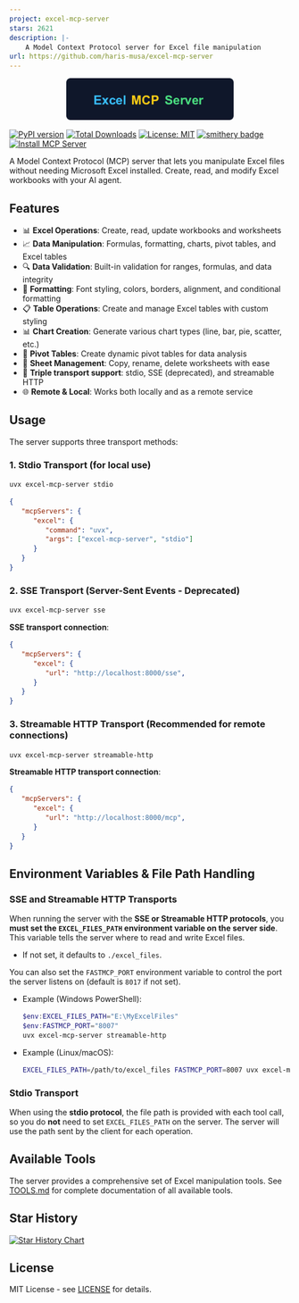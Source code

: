 ```yaml
---
project: excel-mcp-server
stars: 2621
description: |-
    A Model Context Protocol server for Excel file manipulation
url: https://github.com/haris-musa/excel-mcp-server
---
```


<p align="center">
  <img src="https://raw.githubusercontent.com/haris-musa/excel-mcp-server/main/assets/logo.png" alt="Excel MCP Server Logo" width="300"/>
</p>

[![PyPI version](https://img.shields.io/pypi/v/excel-mcp-server.svg)](https://pypi.org/project/excel-mcp-server/)
[![Total Downloads](https://static.pepy.tech/badge/excel-mcp-server)](https://pepy.tech/project/excel-mcp-server)
[![License: MIT](https://img.shields.io/badge/License-MIT-yellow.svg)](https://opensource.org/licenses/MIT)
[![smithery badge](https://smithery.ai/badge/@haris-musa/excel-mcp-server)](https://smithery.ai/server/@haris-musa/excel-mcp-server)
[![Install MCP Server](https://cursor.com/deeplink/mcp-install-dark.svg)](https://cursor.com/install-mcp?name=excel-mcp-server&config=eyJjb21tYW5kIjoidXZ4IGV4Y2VsLW1jcC1zZXJ2ZXIgc3RkaW8ifQ%3D%3D)

A Model Context Protocol (MCP) server that lets you manipulate Excel files without needing Microsoft Excel installed. Create, read, and modify Excel workbooks with your AI agent.

## Features

- 📊 **Excel Operations**: Create, read, update workbooks and worksheets
- 📈 **Data Manipulation**: Formulas, formatting, charts, pivot tables, and Excel tables
- 🔍 **Data Validation**: Built-in validation for ranges, formulas, and data integrity
- 🎨 **Formatting**: Font styling, colors, borders, alignment, and conditional formatting
- 📋 **Table Operations**: Create and manage Excel tables with custom styling
- 📊 **Chart Creation**: Generate various chart types (line, bar, pie, scatter, etc.)
- 🔄 **Pivot Tables**: Create dynamic pivot tables for data analysis
- 🔧 **Sheet Management**: Copy, rename, delete worksheets with ease
- 🔌 **Triple transport support**: stdio, SSE (deprecated), and streamable HTTP
- 🌐 **Remote & Local**: Works both locally and as a remote service

## Usage

The server supports three transport methods:

### 1. Stdio Transport (for local use)

```bash
uvx excel-mcp-server stdio
```

```json
{
   "mcpServers": {
      "excel": {
         "command": "uvx",
         "args": ["excel-mcp-server", "stdio"]
      }
   }
}
```

### 2. SSE Transport (Server-Sent Events - Deprecated)

```bash
uvx excel-mcp-server sse
```

**SSE transport connection**:
```json
{
   "mcpServers": {
      "excel": {
         "url": "http://localhost:8000/sse",
      }
   }
}
```

### 3. Streamable HTTP Transport (Recommended for remote connections)

```bash
uvx excel-mcp-server streamable-http
```

**Streamable HTTP transport connection**:
```json
{
   "mcpServers": {
      "excel": {
         "url": "http://localhost:8000/mcp",
      }
   }
}
```

## Environment Variables & File Path Handling

### SSE and Streamable HTTP Transports

When running the server with the **SSE or Streamable HTTP protocols**, you **must set the `EXCEL_FILES_PATH` environment variable on the server side**. This variable tells the server where to read and write Excel files.
- If not set, it defaults to `./excel_files`.

You can also set the `FASTMCP_PORT` environment variable to control the port the server listens on (default is `8017` if not set).
- Example (Windows PowerShell):
  ```powershell
  $env:EXCEL_FILES_PATH="E:\MyExcelFiles"
  $env:FASTMCP_PORT="8007"
  uvx excel-mcp-server streamable-http
  ```
- Example (Linux/macOS):
  ```bash
  EXCEL_FILES_PATH=/path/to/excel_files FASTMCP_PORT=8007 uvx excel-mcp-server streamable-http
  ```

### Stdio Transport

When using the **stdio protocol**, the file path is provided with each tool call, so you do **not** need to set `EXCEL_FILES_PATH` on the server. The server will use the path sent by the client for each operation.

## Available Tools

The server provides a comprehensive set of Excel manipulation tools. See [TOOLS.md](TOOLS.md) for complete documentation of all available tools.

## Star History

[![Star History Chart](https://api.star-history.com/svg?repos=haris-musa/excel-mcp-server&type=Date)](https://www.star-history.com/#haris-musa/excel-mcp-server&Date)

## License

MIT License - see [LICENSE](LICENSE) for details.

